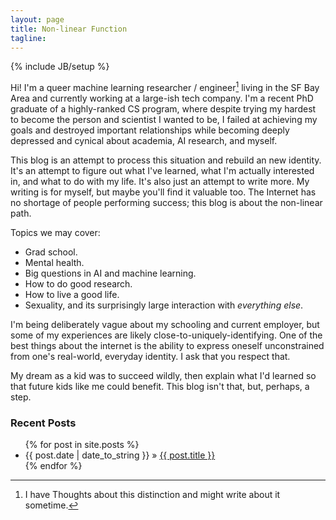 ```yaml
---
layout: page
title: Non-linear Function
tagline: 
---
```

{% include JB/setup %}

Hi! I'm a queer machine learning researcher / engineer[^1] living in the SF Bay Area and currently working at a large-ish tech company. I'm a recent PhD graduate of a highly-ranked CS program, where despite trying my hardest to become the person and scientist I wanted to be, I failed at achieving my goals and destroyed important relationships while becoming deeply depressed and cynical about academia, AI research, and myself. 

This blog is an attempt to process this situation and rebuild an new identity. It's an attempt to figure out what I've learned, what I'm actually interested in, and what to do with my life. It's also just an attempt to write more. My writing is for myself, but maybe you'll find it valuable too. The Internet has no shortage of people performing success; this blog is about the non-linear path.

Topics we may cover:

* Grad school.
* Mental health.
* Big questions in AI and machine learning.
* How to do good research.
* How to live a good life.
* Sexuality, and its surprisingly large interaction with *everything else*.

I'm being deliberately vague about my schooling and current employer, but some of my experiences are likely close-to-uniquely-identifying. One of the best things about the internet is the ability to express oneself unconstrained from one's real-world, everyday identity. I ask that you respect that. 

My dream as a kid was to succeed wildly, then explain what I'd learned so that future kids like me could benefit. This blog isn't that, but, perhaps, a step.

[^1]: I have Thoughts about this distinction and might write about it sometime.

[^2]: Including me, in my real-world identity. 

### Recent Posts

<ul class="posts">
  {% for post in site.posts %}
    <li><span>{{ post.date | date_to_string }}</span> &raquo; <a href="{{ BASE_PATH }}{{ post.url }}">{{ post.title }}</a></li>
  {% endfor %}
</ul>



